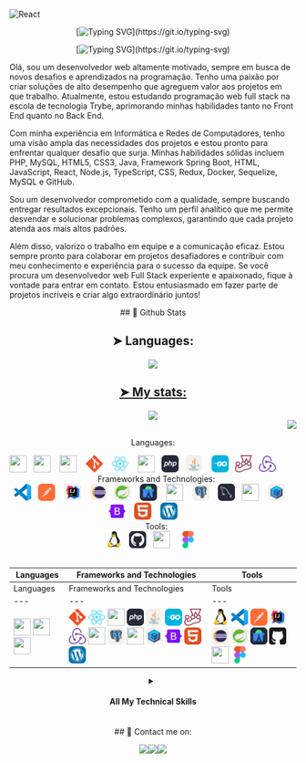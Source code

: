 
 ![React](https://img.shields.io/badge/React-20232A?style=for-the-badge&logo=react&logoColor=61DAFB)

<div align="center">

[![Typing SVG](https://readme-typing-svg.herokuapp.com/?color=FFFFFF&size=35&center=true&vCenter=true&width=1000&lines=Olá,+Sou+Eduardo+Maurício+Dias;+Seja+bem+vindo+ao+meu+Github!!)](https://git.io/typing-svg)
 
 [![Typing SVG](https://readme-typing-svg.herokuapp.com/?color=FFFFFF&size=35&center=true&vCenter=true&width=1000&lines=Desenvolvedor+Web+Full+Stack!)](https://git.io/typing-svg)
   </div>   

Olá, sou um desenvolvedor web altamente motivado, sempre em busca de novos desafios e aprendizados na programação. Tenho uma paixão por criar soluções de alto desempenho que agreguem valor aos projetos em que trabalho. Atualmente, estou estudando programação web full stack na escola de tecnologia Trybe, aprimorando minhas habilidades tanto no Front End quanto no Back End.

Com minha experiência em Informática e Redes de Computadores, tenho uma visão ampla das necessidades dos projetos e estou pronto para enfrentar qualquer desafio que surja. Minhas habilidades sólidas incluem PHP, MySQL, HTML5, CSS3, Java, Framework Spring Boot, HTML, JavaScript, React, Node.js, TypeScript, CSS, Redux, Docker, Sequelize, MySQL e GitHub.

Sou um desenvolvedor comprometido com a qualidade, sempre buscando entregar resultados excepcionais. Tenho um perfil analítico que me permite desvendar e solucionar problemas complexos, garantindo que cada projeto atenda aos mais altos padrões.

Além disso, valorizo o trabalho em equipe e a comunicação eficaz. Estou sempre pronto para colaborar em projetos desafiadores e contribuir com meu conhecimento e experiência para o sucesso da equipe. Se você procura um desenvolvedor web Full Stack experiente e apaixonado, fique à vontade para entrar em contato. Estou entusiasmado em fazer parte de projetos incríveis e criar algo extraordinário juntos!
 
<div align="center">
   ## 🌟 Github Stats

## ➤ Languages:
<a href="https://github.com/edudias1972">
    <img align="center" src="https://github-readme-stats.anuraghazra1.vercel.app/api/top-langs/?username=edudias1972&layout=compact&theme=radical" />


## ➤ My stats:
<a href="https://github.com/edudias1972">
    <img align="center" src="https://github-readme-stats.anuraghazra1.vercel.app/api?username=edudias1972&theme=radical&show_icons=true" />
</a>  
          
<!---
edudias1972/edudias1972 is a ✨ special ✨ repository because its `README.md` (this file) appears on your GitHub profile.
You can click the Preview link to take a look at your changes.
--->
<div>
<div align="center">
  <img align="right" src="[![image](https://user-images.githubusercontent.com/80340034/213583407-cbdb4a46-6290-4f48-9dec-3f4c06d3e285.png) height="200px" />
  </div>
  &nbsp;&nbsp;
 
Languages:          
<div id='lojc' align="center"> 
   <img src="https://user-images.githubusercontent.com/25181517/117447155-6a868a00-af3d-11eb-9cfe-245df15c9f3f.png" width="30" height="30"/>&nbsp;&nbsp; 
   <img src="https://user-images.githubusercontent.com/25181517/183890598-19a0ac2d-e88a-4005-a8df-1ee36782fde1.png" width="30" height="30"/> &nbsp;&nbsp;
   <img src="https://user-images.githubusercontent.com/25181517/183423507-c056a6f9-1ba8-4312-a350-19bcbc5a8697.png" width="30" height="30"/> &nbsp;&nbsp; 
   <img src="https://github.com/devicons/devicon/blob/master/icons/git/git-original.svg" width="30" height="30"/> &nbsp;&nbsp;
   <img src="https://github.com/devicons/devicon/blob/1119b9f84c0290e0f0b38982099a2bd027a48bf1/icons/react/react-original.svg" width="30" height="30"/> &nbsp;&nbsp;
   <img src="https://cdn.jsdelivr.net/gh/devicons/devicon/icons/nodejs/nodejs-plain.svg" width="30" height="30"/>&nbsp;&nbsp; 
   <img src="https://github.com/tandpfun/skill-icons/blob/main/icons/PHP-Dark.svg" width="30" height="30"/>&nbsp;&nbsp; 
   <img src="https://github.com/tandpfun/skill-icons/blob/main/icons/Java-Light.svg" width="30" height="30"/> &nbsp;&nbsp;
   <img src="https://github.com/tandpfun/skill-icons/blob/main/icons/GoLang.svg" width="30" height="30"/>&nbsp;&nbsp; 
   <img src="https://github.com/devicons/devicon/blob/master/icons/jest/jest-plain.svg" width="30" height="30"/>&nbsp;&nbsp; 
   <img src="https://github.com/devicons/devicon/blob/1119b9f84c0290e0f0b38982099a2bd027a48bf1/icons/redux/redux-original.svg" width="30" height="30"/> &nbsp;&nbsp;
 &nbsp;&nbsp;
  &nbsp;&nbsp;
</div>
&nbsp;&nbsp;
&nbsp;&nbsp;
 Frameworks and Technologies:
   &nbsp;&nbsp; 
<div id='lojc' align="center">
<img src="https://github.com/devicons/devicon/blob/master/icons/vscode/vscode-original.svg" width="30" height="30"/>&nbsp;&nbsp; 
<img src="https://github.com/tandpfun/skill-icons/blob/main/icons/Postman.svg" width="30" height="30"/> &nbsp;&nbsp; 
<img src="https://github.com/tandpfun/skill-icons/blob/main/icons/Idea-Light.svg" width="30" height="30"/> &nbsp;&nbsp;
<img src="https://github.com/tandpfun/skill-icons/blob/main/icons/Eclipse-Light.svg" width="30" height="30"/>&nbsp;&nbsp; 
<img src="https://github.com/tandpfun/skill-icons/blob/main/icons/Spring-Light.svg" width="30" height="30"/> &nbsp;&nbsp;
<img src="https://github.com/tandpfun/skill-icons/blob/main/icons/AndroidStudio-Dark.svg" width="30" height="30"/> &nbsp;&nbsp;
<img src="https://img.icons8.com/color/344/docker.png" width="30" height="30"/> &nbsp;&nbsp;
<img src="https://github.com/tandpfun/skill-icons/blob/main/icons/PostgreSQL-Light.svg" width="30" height="30"/> &nbsp;&nbsp;
<img src="https://github.com/tandpfun/skill-icons/blob/main/icons/MySQL-Dark.svg" width="30" height="30"/>&nbsp;&nbsp; 
<img src="https://www.seekpng.com/png/full/525-5256723_docker-compose-logo.png" width="30" height="30"/> &nbsp;&nbsp;
<img src="https://github.com/tandpfun/skill-icons/blob/main/icons/Sequelize-Light.svg" width="30" height="30"/> &nbsp;&nbsp;  
<img src="https://github.com/devicons/devicon/blob/master/icons/bootstrap/bootstrap-original.svg" width="30" height="30"/> &nbsp;&nbsp; 
<img src="https://github.com/tandpfun/skill-icons/blob/main/icons/HTML.svg" width="30" height="30"/> &nbsp;&nbsp; 
<img src="https://github.com/tandpfun/skill-icons/blob/main/icons/Wordpress.svg" width="30" height="30"/> &nbsp;&nbsp;
 &nbsp;&nbsp;
  &nbsp;&nbsp;
</div>
 &nbsp;&nbsp;
&nbsp;&nbsp;
Tools: 
  &nbsp;&nbsp;
<div id='lojc' align="center">
  <img src="https://github.com/devicons/devicon/blob/master/icons/linux/linux-original.svg" width="30" height="30"/>&nbsp;&nbsp;  
  <img src="https://github.com/tandpfun/skill-icons/blob/main/icons/Github-Dark.svg" width="30" height="30"/>&nbsp;&nbsp; 
  <img src="https://img.icons8.com/color/344/bash.png" width="30" height="30"/> &nbsp;&nbsp; 
  <img src="https://github.com/devicons/devicon/blob/master/icons/figma/figma-original.svg" width="30" height="30"/>&nbsp;&nbsp; 

</div>
&nbsp;&nbsp;

| Languages | Frameworks and Technologies | Tools |
| --- | --- | --- |
| Languages | Frameworks and Technologies | Tools |
| --- | --- | --- |
| <img src="https://user-images.githubusercontent.com/25181517/117447155-6a868a00-af3d-11eb-9cfe-245df15c9f3f.png" width="30" height="30"/> <img src="https://user-images.githubusercontent.com/25181517/183890598-19a0ac2d-e88a-4005-a8df-1ee36782fde1.png" width="30" height="30"/> <img src="https://user-images.githubusercontent.com/25181517/183423507-c056a6f9-1ba8-4312-a350-19bcbc5a8697.png" width="30" height="30"/> | <img src="https://github.com/devicons/devicon/blob/master/icons/git/git-original.svg" width="30" height="30"/> <img src="https://github.com/devicons/devicon/blob/1119b9f84c0290e0f0b38982099a2bd027a48bf1/icons/react/react-original.svg" width="30" height="30"/> <img src="https://cdn.jsdelivr.net/gh/devicons/devicon/icons/nodejs/nodejs-plain.svg" width="30" height="30"/> <img src="https://github.com/tandpfun/skill-icons/blob/main/icons/PHP-Dark.svg" width="30" height="30"/> <img src="https://github.com/tandpfun/skill-icons/blob/main/icons/Java-Light.svg" width="30" height="30"/> <img src="https://github.com/tandpfun/skill-icons/blob/main/icons/GoLang.svg" width="30" height="30"/> <img src="https://github.com/devicons/devicon/blob/master/icons/jest/jest-plain.svg" width="30" height="30"/> <img src="https://github.com/devicons/devicon/blob/1119b9f84c0290e0f0b38982099a2bd027a48bf1/icons/redux/redux-original.svg" width="30" height="30"/> <img src="https://img.icons8.com/color/344/docker.png" width="30" height="30"/> <img src="https://github.com/tandpfun/skill-icons/blob/main/icons/PostgreSQL-Light.svg" width="30" height="30"/> <img src="https://www.seekpng.com/png/full/525-5256723_docker-compose-logo.png" width="30" height="30"/> <img src="https://github.com/tandpfun/skill-icons/blob/main/icons/Sequelize-Light.svg" width="30" height="30"/> <img src="https://github.com/devicons/devicon/blob/master/icons/bootstrap/bootstrap-original.svg" width="30" height="30"/> <img src="https://github.com/tandpfun/skill-icons/blob/main/icons/HTML.svg" width="30" height="30"/> <img src="https://github.com/tandpfun/skill-icons/blob/main/icons/Wordpress.svg" width="30" height="30"/> | <img src="https://github.com/devicons/devicon/blob/master/icons/linux/linux-original.svg" width="30" height="30"/> <img src="https://github.com/devicons/devicon/blob/master/icons/vscode/vscode-original.svg" width="30" height="30"/> <img src="https://github.com/tandpfun/skill-icons/blob/main/icons/Postman.svg" width="30" height="30"/> <img src="https://github.com/tandpfun/skill-icons/blob/main/icons/Idea-Light.svg" width="30" height="30"/> <img src="https://github.com/tandpfun/skill-icons/blob/main/icons/Eclipse-Light.svg" width="30" height="30"/> <img src="https://github.com/tandpfun/skill-icons/blob/main/icons/Spring-Light.svg" width="30" height="30"/> <img src="https://github.com/tandpfun/skill-icons/blob/main/icons/AndroidStudio-Dark.svg" width="30" height="30"/> <img src="https://github.com/MateusHoffman/MateusHoffman/blob/main/img/GitHub.svg" width="30" height="30"/> <img src="https://img.icons8.com/color/344/bash.png" width="30" height="30"/> <img src="https://github.com/devicons/devicon/blob/master/icons/figma/figma-original.svg" width="30" height="30"/> |


  <details>
    <summary><h4>All My Technical Skills</h4></summary>
<div id='lojc' align="center">

| Languages  | Frameworks | Technologies | Tools | 
|---|---|---|---|
|<div id='lojc' align="center"><span> 🔸Java 🔸Java Spring 🔸Golang  🔸PHP 🔸JavaScript  🔸TypeScript  🔸SQL  🔸MySQl 🔸PostgreSQL 🔸Python </span></div>|<div id='lojc' align="center"><span>React🔸NodeJS🔸Express🔸Jest🔸React Native</span></div>|<div id='lojc' align="center"><span>Git🔸Local Storage🔸HTML🔸CSS🔸Bootstrap🔸React Router🔸React Testing Library🔸Redux🔸Context API🔸Docker🔸Docker Compose🔸MySQL🔸ORM (Sequelize)🔸NoSQL🔸MongoDB🔸ODM (Mongoose)🔸API🔸Mocks/Stub</span></div>|<div id='lojc' align="center"><span>Linux🔸Bash🔸GitHub🔸Visual Studio Code🔸Figma🔸WordPress🔸Shopify🔸MySQL Workbench</span></div>|
  </details>

<br> 
## 📧 Contact me on:
  
<a href = "mailto:edudias1972@gmail.com"><img src="https://img.shields.io/badge/-Gmail-%23333?style=for-the-badge&logo=gmail&logoColor=white" target="_blank"></a>[![](https://img.shields.io/badge/WhatsApp-25D366?style=for-the-badge&logo=whatsapp&logoColor=white)](https://api.whatsapp.com/send?phone=5-(51)99842-0321)<a href="https://www.linkedin.com/in/eduardo-mauricio-dias/" target="_blank"><img src="https://img.shields.io/badge/-LinkedIn-%230077B5?style=for-the-badge&logo=linkedin&logoColor=white" target="_blank"></a> 
  <br>
   
<div>
